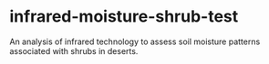 # infrared-moisture-shrub-test
An analysis of infrared technology to assess soil moisture patterns associated with shrubs in deserts.
